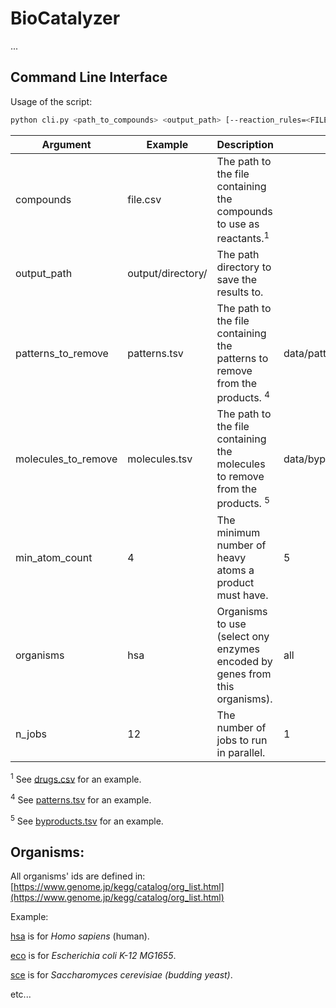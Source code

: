 # BioCatalyzer
...

## Command Line Interface

Usage of the script:

```bash
python cli.py <path_to_compounds> <output_path> [--reaction_rules=<FILE_PATH>] [--coreactants=<FILE_PATH>] [--patterns_to_remove=<FILE_PATH>] [--molecules_to_remove=<FILE_PATH>] [--min_atom_count=<INT>] [--n_jobs=<INT>]
```

| Argument            | Example            | Description                                                                             | Default                                   |
|---------------------|--------------------|-----------------------------------------------------------------------------------------|-------------------------------------------|
| compounds           | file.csv           | The path to the file containing the compounds to use as reactants.<sup>1</sup>          |                                           |
 | output_path         | output/directory/  | The path directory to save the results to.                                              |                                           |
| patterns_to_remove  | patterns.tsv       | The path to the file containing the patterns to remove from the products. <sup>4</sup>  | data/patterns_to_remove/patterns.tsv      |
| molecules_to_remove | molecules.tsv      | The path to the file containing the molecules to remove from the products. <sup>5</sup> | data/byproducts_to_remove/byproducts.tsv  |
| min_atom_count      | 4                  | The minimum number of heavy atoms a product must have.                                  | 5                                         |
| organisms           | hsa                | Organisms to use (select ony enzymes encoded by genes from this organisms).             | all                                       |
| n_jobs              | 12                 | The number of jobs to run in parallel.                                                  | 1                                         |

<sup>1</sup> See [drugs.csv](src/biocatalyzer/data/compounds/drugs.csv) for an example.

<sup>4</sup> See [patterns.tsv](src/biocatalyzer/data/patterns_to_remove/patterns.tsv) for an example.

<sup>5</sup> See [byproducts.tsv](src/biocatalyzer/data/byproducts_to_remove/byproducts.tsv) for an example.

## Organisms:

All organisms' ids are defined in: [https://www.genome.jp/kegg/catalog/org_list.html](https://www.genome.jp/kegg/catalog/org_list.html)

Example:

[hsa](https://www.genome.jp/kegg-bin/show_organism?org=hsa) is for *Homo sapiens* (human).

[eco](https://www.genome.jp/kegg-bin/show_organism?org=eco) is for *Escherichia coli K-12 MG1655*.

[sce](https://www.genome.jp/kegg-bin/show_organism?org=sce) is for *Saccharomyces cerevisiae (budding yeast)*.

etc...